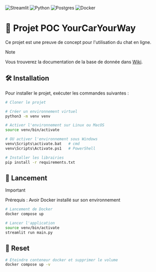 ![Streamlit](https://img.shields.io/badge/Streamlit-%23FE4B4B.svg?style=for-the-badge&logo=streamlit&logoColor=white)
![Python](https://img.shields.io/badge/python-3670A0?style=for-the-badge&logo=python&logoColor=ffdd54)
![Postgres](https://img.shields.io/badge/postgres-%23316192.svg?style=for-the-badge&logo=postgresql&logoColor=white)
![Docker](https://img.shields.io/badge/docker-%230db7ed.svg?style=for-the-badge&logo=docker&logoColor=white)

# 🚗 Projet POC YourCarYourWay

Ce projet est une preuve de concept pour l'utilisation du chat en ligne.

> [!NOTE]
> Vous trouverez la documentation de la base de donnée dans [Wiki](https://github.com/Tom-DevWeb/OC-DA_Angular_Java-P13_YourCarYourWay/wiki).


## 🛠️ Installation

Pour installer le projet, exécuter les commandes suivantes :

```bash
# Cloner le projet

# Créer un environnement virtuel
python3 -m venv venv

# Activer l'environnement sur Linux ou MacOS
source venv/bin/activate

# OU activer l'environnement sous Windows
venv\Scripts\activate.bat   # cmd
venv\Scripts\Activate.ps1   # PowerShell

# Installer les librairies
pip install -r requirements.txt
```

## 🚀 Lancement

> [!IMPORTANT]
> Prérequis :
> Avoir Docker installé sur son environnement

```bash
# Lancement de Docker
docker compose up
```

```bash
# Lancer l'application
source venv/bin/activate
streamlit run main.py
```

## 🚮 Reset

```bash
# Éteindre conteneur docker et supprimer le volume
docker compose up -v
```

